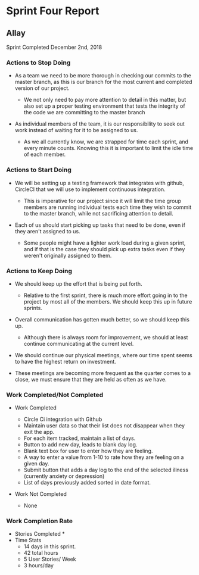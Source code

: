 # Sprint Four Report
## Allay
Sprint Completed December 2nd, 2018

### Actions to Stop Doing
* As a team we need to be more thorough in checking our commits to the master branch, as this is our branch for the most current and completed version of our project.
  * We not only need to pay more attention to detail in this matter, but also set up a proper testing environment that tests the integrity of the code we are committing to the master branch

* As individual members of the team, it is our responsibility to seek out work instead of waiting for it to be assigned to us.
  * As we all currently know, we are strapped for time each sprint, and every minute counts. Knowing this it is important to limit the idle time of each member.
  
### Actions to Start Doing
* We will be setting up a testing framework that integrates with github, CircleCI that we will use to implement continuous integration.
  * This is imperative for our project since it will limit the time group members are running individual tests each time they wish to commit to the master branch, while not sacrificing attention to detail.

* Each of us should start picking up tasks that need to be done, even if they aren't assigned to us.
  * Some people might have a lighter work load during a given sprint, and if that is the case they should pick up extra tasks even if they weren't originally assigned to them.
 
### Actions to Keep Doing

* We should keep up the effort that is being put forth.
  * Relative to the first sprint, there is much more effort going in to the project by most all of the members. We should keep this up in future sprints.

* Overall communication has gotten much better, so we should keep this up.
  * Although there is always room for improvement, we should at least continue communicating at the current level.
  
 * We should continue our physical meetings, where our time spent seems to have the highest return on investment.
  * These meetings are becoming more frequent as the quarter comes to a close, we must ensure that they are held as often as we have.

### Work Completed/Not Completed
* Work Completed
  * Circle Ci integration with Github
  * Maintain user data so that their list does not disappear when they exit the app.
  * For each item tracked, maintain a list of days.
  * Button to add new day, leads to blank day log.
  * Blank text box for user to enter how they are feeling.
  * A way to enter a value from 1-10 to rate how they are feeling on a given day.
  * Submit button that adds a day log to the end of the selected illness (currently anxiety or depression)
  * List of days previously added sorted in date format.

* Work Not Completed
  * None

### Work Completion Rate
* Stories Completed
  * 
* Time Stats
  * 14 days in this sprint.
  * 42 total hours
  * 5 User Stories/ Week
  * 3 hours/day
